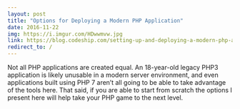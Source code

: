 ```yaml
---
layout: post
title: "Options for Deploying a Modern PHP Application"
date: 2016-11-22
img: https://i.imgur.com/HDwwmvw.jpg
link: https://blog.codeship.com/setting-up-and-deploying-a-modern-php-application/
redirect_to: /
---
```

Not all PHP applications are created equal. An 18-year-old legacy PHP3 application is likely unusable in a modern server environment, and even applications built using PHP 7 aren’t all going to be able to take advantage of the tools here. That said, if you are able to start from scratch the options I present here will help take your PHP game to the next level.
